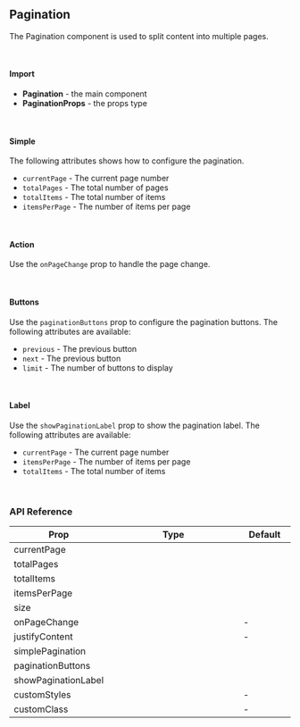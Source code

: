 ## Pagination

The Pagination component is used to split content into multiple pages.

<div><LeSourceButton url="https://github.com/hiimlex/leux/tree/main/src/components/Pagination"></LeSourceButton></div>

<br />

#### Import

<div>
<PaginationImportPreview>
</PaginationImportPreview>
</div>

- **Pagination** - the main component
- **PaginationProps** - the props type

<br />

#### Simple

The following attributes shows how to configure the pagination.

- `currentPage` - The current page number
- `totalPages` - The total number of pages
- `totalItems` - The total number of items
- `itemsPerPage` - The number of items per page

<div>
<PaginationConfigurationPreview>
</PaginationConfigurationPreview>
</div>

<br />

#### Action

Use the `onPageChange` prop to handle the page change.

<div>
<PaginationActionPreview>
</PaginationActionPreview>
</div>

<br />

#### Buttons

Use the `paginationButtons` prop to configure the pagination buttons. The following attributes are available:

- `previous` - The previous button
- `next` - The previous button
- `limit` - The number of buttons to display

<div>
<PaginationButtonsPreview>
</PaginationButtonsPreview>
</div>

<br />

#### Label

Use the `showPaginationLabel` prop to show the pagination label. The following attributes are available:

- `currentPage` - The current page number
- `itemsPerPage` - The number of items per page
- `totalItems` - The total number of items

<div>
<PaginationLabelPreview>
</PaginationLabelPreview>
</div>

<br />

### API Reference

<div>
<table>
<thead>
<tr>
<th width="20%">Prop</td>
<th width="60%">Type</td>
<th width="20%">Default</td>
</tr>
</thead>
<tbody>
<tr>
<td>currentPage</td>
<td><LeHighlighter language="tsx" code="number" style="soft" copy="off"></LeHighlighter></td>
<td><LeHighlighter language="tsx" code="0" style="soft" copy="off"></LeHighlighter></td>
</tr>
<tr>
<td>totalPages</td>
<td><LeHighlighter language="tsx" code="number" style="soft" copy="off"></LeHighlighter></td>
<td><LeHighlighter language="tsx" code="0" style="soft" copy="off"></LeHighlighter></td>
</tr>
<tr>
<td>totalItems</td>
<td><LeHighlighter language="tsx" code="number" style="soft" copy="off"></LeHighlighter></td>
<td><LeHighlighter language="tsx" code="0" style="soft" copy="off"></LeHighlighter></td>
</tr>
<tr>
<tr>
<td>itemsPerPage</td>
<td><LeHighlighter language="tsx" code="number" style="soft" copy="off"></LeHighlighter></td>
<td><LeHighlighter language="tsx" code="0" style="soft" copy="off"></LeHighlighter></td>
</tr>
<tr>
<td>size</td>
<td><LeHighlighter language="tsx" code="'small' | 'medium' | 'large'" style="soft" copy="'off'"></LeHighlighter></td>
<td><LeHighlighter language="tsx" code="'medium'" style="soft" copy="'off'"></LeHighlighter></td>
</tr>
<tr>
<td>onPageChange</td>
<td><LeHighlighter language="tsx" code="(page: number) => void" style="soft" copy="off"></LeHighlighter></td>
<td>-</td>
</tr>
<tr>
<td>justifyContent</td>
<td><LeHighlighter language="tsx" code="React.CSSProperties['justifyContent']" style="soft" copy="off"></LeHighlighter></td>
<td>-</td>
</tr>
<tr>
<td>simplePagination</td>
<td><LeHighlighter language="tsx" code="boolean" style="soft" copy="off"></LeHighlighter></td>
<td><LeHighlighter language="tsx" code="true" style="soft" copy="off"></LeHighlighter></td>
</tr>
<tr>
<td>paginationButtons</td>
<td><LeHighlighter language="tsx" code="PaginationButtons | {
	previous?: boolean;
	next?: boolean;
	limit?: number;
};" style="soft" copy="off"></LeHighlighter></td>
<td><LeHighlighter language="tsx" code="{ previous: true, { next: true }" style="soft" copy="off"></LeHighlighter></td>
</tr>
<tr>
<td>showPaginationLabel</td>
<td><LeHighlighter language="tsx" code="PaginationLabel | (props: {
	currentPage: number;
	totalItems: number;
	itemsPerPage: number;
}) => string;" style="soft" copy="off"></LeHighlighter></td>
<td><LeHighlighter language="tsx" code="{ previous: true, { next: true }" style="soft" copy="off"></LeHighlighter></td>
</tr>
<tr>
<td>customStyles</td>
<td><LeHighlighter language="tsx" code="React.CSSProperties" style="soft" copy="off"></LeHighlighter></td>
<td>-</td>
</tr>
<tr>
<td>customClass</td>
<td><LeHighlighter language="tsx" code="string" style="soft" copy="off"></LeHighlighter></td>
<td>-</td>
</tr>
</tbody>
</table>
</div>

<br />
